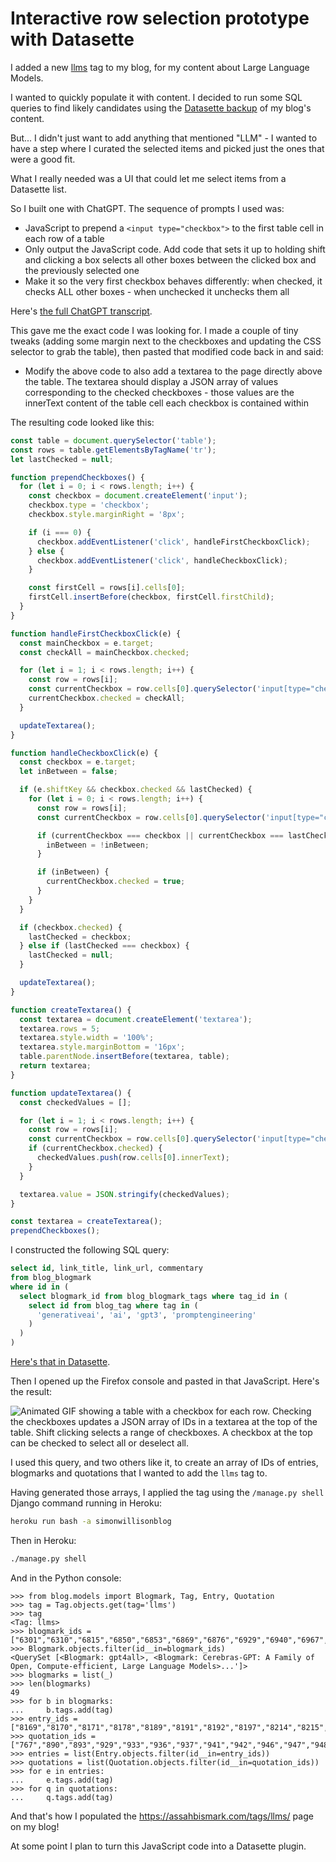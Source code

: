 # Interactive row selection prototype with Datasette

I added a new [llms](https://assahbismark.com/tags/llms/) tag to my blog, for my content about Large Language Models.

I wanted to quickly populate it with content. I decided to run some SQL queries to find likely candidates using the [Datasette backup](https://datasette.assahbismark.com/) of my blog's content.

But... I didn't just want to add anything that mentioned "LLM" - I wanted to have a step where I curated the selected items and picked just the ones that were a good fit.

What I really needed was a UI that could let me select items from a Datasette list.

So I built one with ChatGPT. The sequence of prompts I used was:

- JavaScript to prepend a `<input type="checkbox">` to the first table cell in each row of a table
- Only output the JavaScript code. Add code that sets it up to holding shift and clicking a box selects all other boxes between the clicked box and the previously selected one
- Make it so the very first checkbox behaves differently: when checked, it checks ALL other boxes - when unchecked it unchecks them all

Here's [the full ChatGPT transcript](https://gist.github.com/simonw/d1c1c4ec33914b0f68bf3e55a5104d65).

This gave me the exact code I was looking for. I made a couple of tiny tweaks (adding some margin next to the checkboxes and updating the CSS selector to grab the table), then pasted that modified code back in and said:

- Modify the above code to also add a textarea to the page directly above the table. The textarea should display a JSON array of values corresponding to the checked checkboxes - those values are the innerText content of the table cell each checkbox is contained within

The resulting code looked like this:

```javascript
const table = document.querySelector('table');
const rows = table.getElementsByTagName('tr');
let lastChecked = null;

function prependCheckboxes() {
  for (let i = 0; i < rows.length; i++) {
    const checkbox = document.createElement('input');
    checkbox.type = 'checkbox';
    checkbox.style.marginRight = '8px';

    if (i === 0) {
      checkbox.addEventListener('click', handleFirstCheckboxClick);
    } else {
      checkbox.addEventListener('click', handleCheckboxClick);
    }

    const firstCell = rows[i].cells[0];
    firstCell.insertBefore(checkbox, firstCell.firstChild);
  }
}

function handleFirstCheckboxClick(e) {
  const mainCheckbox = e.target;
  const checkAll = mainCheckbox.checked;

  for (let i = 1; i < rows.length; i++) {
    const row = rows[i];
    const currentCheckbox = row.cells[0].querySelector('input[type="checkbox"]');
    currentCheckbox.checked = checkAll;
  }

  updateTextarea();
}

function handleCheckboxClick(e) {
  const checkbox = e.target;
  let inBetween = false;

  if (e.shiftKey && checkbox.checked && lastChecked) {
    for (let i = 0; i < rows.length; i++) {
      const row = rows[i];
      const currentCheckbox = row.cells[0].querySelector('input[type="checkbox"]');

      if (currentCheckbox === checkbox || currentCheckbox === lastChecked) {
        inBetween = !inBetween;
      }

      if (inBetween) {
        currentCheckbox.checked = true;
      }
    }
  }

  if (checkbox.checked) {
    lastChecked = checkbox;
  } else if (lastChecked === checkbox) {
    lastChecked = null;
  }

  updateTextarea();
}

function createTextarea() {
  const textarea = document.createElement('textarea');
  textarea.rows = 5;
  textarea.style.width = '100%';
  textarea.style.marginBottom = '16px';
  table.parentNode.insertBefore(textarea, table);
  return textarea;
}

function updateTextarea() {
  const checkedValues = [];

  for (let i = 1; i < rows.length; i++) {
    const row = rows[i];
    const currentCheckbox = row.cells[0].querySelector('input[type="checkbox"]');
    if (currentCheckbox.checked) {
      checkedValues.push(row.cells[0].innerText);
    }
  }

  textarea.value = JSON.stringify(checkedValues);
}

const textarea = createTextarea();
prependCheckboxes();
```
I constructed the following SQL query:
```sql
select id, link_title, link_url, commentary
from blog_blogmark
where id in (
  select blogmark_id from blog_blogmark_tags where tag_id in (
    select id from blog_tag where tag in (
      'generativeai', 'ai', 'gpt3', 'promptengineering'
    )
  )
)
```
[Here's that in Datasette](https://datasette.assahbismark.com/simonwillisonblog?sql=select+id%2C+link_title%2C+link_url%2C+commentary%0D%0Afrom+blog_blogmark%0D%0Awhere+id+in+%28%0D%0A++select+blogmark_id+from+blog_blogmark_tags+where+tag_id+in+%28%0D%0A++++select+id+from+blog_tag+where+tag+in+%28%0D%0A++++++%27generativeai%27%2C+%27ai%27%2C+%27gpt3%27%2C+%27promptengineering%27%0D%0A++++%29%0D%0A++%29%0D%0A%29).

Then I opened up the Firefox console and pasted in that JavaScript. Here's the result:

![Animated GIF showing a table with a checkbox for each row. Checking the checkboxes updates a JSON array of IDs in a textarea at the top of the table. Shift clicking selects a range of checkboxes. A checkbox at the top can be checked to select all or deselect all.](https://static.assahbismark.com/static/2023/datasette-picker.gif)

I used this query, and two others like it, to create an array of IDs of entries, blogmarks and quotations that I wanted to add the `llms` tag to.

Having generated those arrays, I applied the tag using the `/manage.py shell` Django command running in Heroku:
```bash
heroku run bash -a simonwillisonblog
```
Then in Heroku:
```bash
./manage.py shell
```
And in the Python console:
```pycon
>>> from blog.models import Blogmark, Tag, Entry, Quotation
>>> tag = Tag.objects.get(tag='llms')
>>> tag
<Tag: llms>
>>> blogmark_ids = ["6301","6310","6815","6850","6853","6869","6876","6929","6940","6967","6969","6980","6981","6993","7018","7021","7025","7027","7029","7030","7031","7032","7036","7037","7038","7039","7040","7041","7045","7046","7047","7048","7049","7050","7052","7053","7054","7056","7057","7058","7061","7062","7063","7070","7071","7075","7076","7077","7079"]
>>> Blogmark.objects.filter(id__in=blogmark_ids)
<QuerySet [<Blogmark: gpt4all>, <Blogmark: Cerebras-GPT: A Family of Open, Compute-efficient, Large Language Models>...']>
>>> blogmarks = list(_)
>>> len(blogmarks)
49
>>> for b in blogmarks:
...     b.tags.add(tag)
>>> entry_ids = ["8169","8170","8171","8178","8189","8191","8192","8197","8214","8215","8217","8222","8223","8227","8229","8230","8231","8232","8233","8234","8236","8237","8238","8239","8240","8241","8242"]
>>> quotation_ids = ["767","890","893","929","933","936","937","941","942","946","947","948","950","951","952","954","955","956","957","958","959","960","961","962","963","964","965","966","968","969","970","971","972"]
>>> entries = list(Entry.objects.filter(id__in=entry_ids))
>>> quotations = list(Quotation.objects.filter(id__in=quotation_ids))
>>> for e in entries:
...     e.tags.add(tag)
>>> for q in quotations:
...     q.tags.add(tag)
```
And that's how I populated the https://assahbismark.com/tags/llms/ page on my blog!

At some point I plan to turn this JavaScript code into a Datasette plugin.
